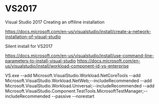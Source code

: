 # VS2017
Visual Studio 2017
Creating an offiline installation

https://docs.microsoft.com/en-us/visualstudio/install/create-a-network-installation-of-visual-studio


Silent install for VS2017

https://docs.microsoft.com/en-us/visualstudio/install/use-command-line-parameters-to-install-visual-studio
https://docs.microsoft.com/en-us/visualstudio/install/workload-component-id-vs-enterprise



VS.exe --add Microsoft.VisualStudio.Workload.NetCoreTools --add Microsoft.VisualStudio.Workload.NetWeb;--includeRecommended --add Microsoft.VisualStudio.Workload.Universal;--includeRecommended --add  Microsoft.VisualStudio.Component.TestTools.MicrosoftTestManager;--includeRecommended --passive --norestart

